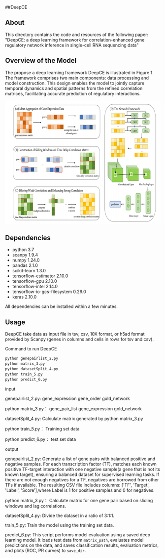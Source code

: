 ##DeepCE

## About
This directory contains the code and resources of the following paper:
"DeepCE: a deep learning framework for correlation-enhanced gene regulatory network inference in single-cell RNA sequencing data"

## Overview of the Model
The propose a deep learning framework DeepCE is illustrated in Figure 1. The framework comprises two main components: data processing and model construction. This design enables the model to jointly capture temporal dynamics and spatial patterns from the refined correlation matrices, facilitating accurate prediction of regulatory interactions.

<p align="center">
<img  src="model.png" width="800" height="400" > 
</p>

## Dependencies 
- python 3.7
- scanpy                        1.9.4
- numpy                         1.24.0
- pandas                        2.1.0
- scikit-learn                  1.3.0
- tensorflow-estimator          2.10.0
- tensorflow-gpu                2.10.0
- tensorflow-intel              2.14.0
- tensorflow-io-gcs-filesystem  0.26.0
- keras                         2.10.0

All dependencies can be installed within a few minutes.

##  Usage
DeepCE take data as input file in tsv, csv, 10X format, or h5ad format provided by Scanpy (genes in columns and cells in rows for tsv and csv).

Command to run DeepCE
```sh
python genepairlist_2.py
python matrix_3.py
python datasetSplit_4.py
python train_5.py
python predict_6.py
```
input

genepairlist_2.py:
gene_expression
gene_order
gold_network

python matrix_3.py：
gene_pair_list
gene_expression
gold_network

datasetSplit_4.py:
Calculate matrix generated by python matrix_3.py

python train_5.py：
Training set data


python predict_6.py：
test set data


output

genepairlist_2.py:
Generate a list of gene pairs with balanced positive and negative samples.
For each transcription factor (TF), matches each known positive TF-target interaction with one negative sample(a gene that is not its known target), ensuring a balanced dataset for supervised learning tasks.
If there are not enough negatives for a TF, negatives are borrowed from other TFs if available.
The resulting CSV file includes columns: ['TF', 'Target', 'Label', 'Score'],where Label is 1 for positive samples and 0 for negatives.

python matrix_3.py：
Calculate matrix for one gene pair based on sliding windows and lag correlations.


datasetSplit_4.py:
Divide the dataset in a ratio of 3:1:1.


train_5.py:
Train the model using the training set data.

predict_6.py:
This script performs model evaluation using a saved deep learning model.
It loads test data from `matrix_path`, evaluates model predictions on the data, and saves classification results, evaluation metrics, and plots (ROC, PR curves) to `save_dir`.

